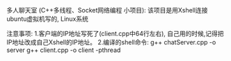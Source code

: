 多人聊天室 (C++多线程、Socket网络编程 小项目):
该项目是用Xshell连接ubuntu虚拟机写的, Linux系统

注意事项:
1.客户端的IP地址写死了(client.cpp中64行左右), 自己用的时候,记得把IP地址改成自己Xshell的IP地址。
2.编译的shell命令:
g++ chatServer.cpp -o server
g++ client.cpp -o client -pthread



